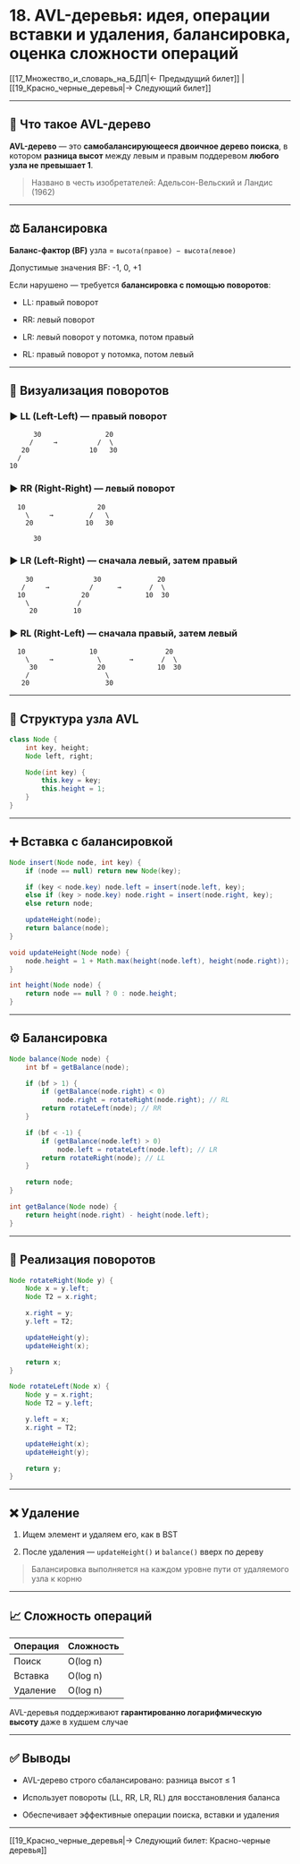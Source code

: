 # 18. AVL-деревья: идея, операции вставки и удаления, балансировка, оценка сложности операций

[[17_Множество_и_словарь_на_БДП|← Предыдущий билет]] | [[19_Красно_черные_деревья|→ Следующий билет]]

---

## 🌳 Что такое AVL-дерево

**AVL-дерево** — это **самобалансирующееся двоичное дерево поиска**, в котором **разница высот** между левым и правым поддеревом **любого узла не превышает 1**.

> Названо в честь изобретателей: Адельсон-Вельский и Ландис (1962)

---

## ⚖️ Балансировка

**Баланс-фактор (BF)** узла = `высота(правое) − высота(левое)`

Допустимые значения BF: -1, 0, +1

Если нарушено — требуется **балансировка с помощью поворотов**:

- LL: правый поворот
    
- RR: левый поворот
    
- LR: левый поворот у потомка, потом правый
    
- RL: правый поворот у потомка, потом левый
    

---

## 🔁 Визуализация поворотов

### ▶️ LL (Left-Left) — правый поворот

```
      30                20
     /     →          /  \
   20               10   30
  /
10
```

### ▶️ RR (Right-Right) — левый поворот

```
  10                  20
    \     →         /   \
    20             10   30
      
      30
```

### ▶️ LR (Left-Right) — сначала левый, затем правый

```
    30               30              20
   /     →          /      →       /  \
  10              20              10  30
    \            /
     20         10
```

### ▶️ RL (Right-Left) — сначала правый, затем левый

```
  10                10                 20
    \     →           \       →       /  \
     30               20             10  30
    /                   \
   20                   30
```

---

## 🧱 Структура узла AVL

```java
class Node {
    int key, height;
    Node left, right;

    Node(int key) {
        this.key = key;
        this.height = 1;
    }
}
```

---

## ➕ Вставка с балансировкой

```java
Node insert(Node node, int key) {
    if (node == null) return new Node(key);

    if (key < node.key) node.left = insert(node.left, key);
    else if (key > node.key) node.right = insert(node.right, key);
    else return node;

    updateHeight(node);
    return balance(node);
}

void updateHeight(Node node) {
    node.height = 1 + Math.max(height(node.left), height(node.right));
}

int height(Node node) {
    return node == null ? 0 : node.height;
}
```

---

## ⚙️ Балансировка

```java
Node balance(Node node) {
    int bf = getBalance(node);

    if (bf > 1) {
        if (getBalance(node.right) < 0)
            node.right = rotateRight(node.right); // RL
        return rotateLeft(node); // RR
    }

    if (bf < -1) {
        if (getBalance(node.left) > 0)
            node.left = rotateLeft(node.left); // LR
        return rotateRight(node); // LL
    }

    return node;
}

int getBalance(Node node) {
    return height(node.right) - height(node.left);
}
```

---

## 🔄 Реализация поворотов

```java
Node rotateRight(Node y) {
    Node x = y.left;
    Node T2 = x.right;

    x.right = y;
    y.left = T2;

    updateHeight(y);
    updateHeight(x);

    return x;
}

Node rotateLeft(Node x) {
    Node y = x.right;
    Node T2 = y.left;

    y.left = x;
    x.right = T2;

    updateHeight(x);
    updateHeight(y);

    return y;
}
```

---

## ❌ Удаление

1. Ищем элемент и удаляем его, как в BST
    
2. После удаления — `updateHeight()` и `balance()` вверх по дереву
    

> Балансировка выполняется на каждом уровне пути от удаляемого узла к корню

---

## 📈 Сложность операций

|Операция|Сложность|
|---|---|
|Поиск|O(log n)|
|Вставка|O(log n)|
|Удаление|O(log n)|

AVL-деревья поддерживают **гарантированно логарифмическую высоту** даже в худшем случае

---

## ✅ Выводы

- AVL-дерево строго сбалансировано: разница высот ≤ 1
    
- Использует повороты (LL, RR, LR, RL) для восстановления баланса
    
- Обеспечивает эффективные операции поиска, вставки и удаления
    

---

[[19_Красно_черные_деревья|→ Следующий билет: Красно-черные деревья]]